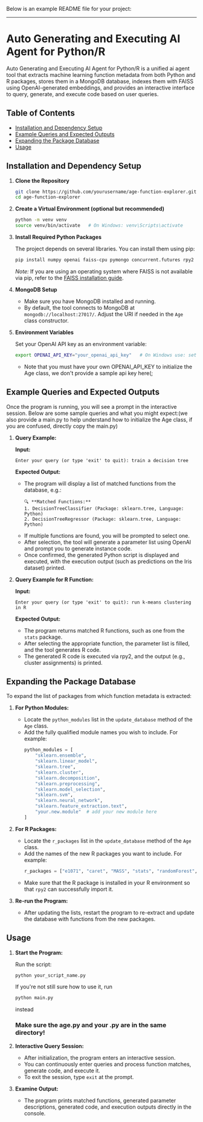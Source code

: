 Below is an example README file for your project:

---

# Auto Generating and Executing AI Agent for Python/R

Auto Generating and Executing AI Agent for Python/R is a unified ai agent tool that extracts machine learning function metadata from both Python and R packages, stores them in a MongoDB database, indexes them with FAISS using OpenAI-generated embeddings, and provides an interactive interface to query, generate, and execute code based on user queries.

## Table of Contents

- [Installation and Dependency Setup](#installation-and-dependency-setup)
- [Example Queries and Expected Outputs](#example-queries-and-expected-outputs)
- [Expanding the Package Database](#expanding-the-package-database)
- [Usage](#usage)

## Installation and Dependency Setup

1. **Clone the Repository**

   ```bash
   git clone https://github.com/yourusername/age-function-explorer.git
   cd age-function-explorer
   ```

2. **Create a Virtual Environment (optional but recommended)**

   ```bash
   python -m venv venv
   source venv/bin/activate   # On Windows: venv\Scripts\activate
   ```

3. **Install Required Python Packages**

   The project depends on several libraries. You can install them using pip:

   ```bash
   pip install numpy openai faiss-cpu pymongo concurrent.futures rpy2
   ```

   *Note:* If you are using an operating system where FAISS is not available via pip, refer to the [FAISS installation guide](https://github.com/facebookresearch/faiss/blob/main/INSTALL.md).

4. **MongoDB Setup**

   - Make sure you have MongoDB installed and running.  
   - By default, the tool connects to MongoDB at `mongodb://localhost:27017/`. Adjust the URI if needed in the `Age` class constructor.

5. **Environment Variables**

   Set your OpenAI API key as an environment variable:

   ```bash
   export OPENAI_API_KEY="your_openai_api_key"   # On Windows use: set OPENAI_API_KEY=your_openai_api_key
   ```
   - Note that you must have your own OPENAI_API_KEY to initialize the Age class, we don't provide a sample api key here(;

## Example Queries and Expected Outputs

Once the program is running, you will see a prompt in the interactive session. Below are some sample queries and what you might expect:(we also provide a main.py to help understand how to initialize the Age class, if you are confused, directly copy the main.py)

1. **Query Example:**

   **Input:**  
   ```
   Enter your query (or type 'exit' to quit): train a decision tree
   ```

   **Expected Output:**
   - The program will display a list of matched functions from the database, e.g.:
     ```
     🔍 **Matched Functions:**
     1. DecisionTreeClassifier (Package: sklearn.tree, Language: Python)
     2. DecisionTreeRegressor (Package: sklearn.tree, Language: Python)
     ```
   - If multiple functions are found, you will be prompted to select one.
   - After selection, the tool will generate a parameter list using OpenAI and prompt you to generate instance code.
   - Once confirmed, the generated Python script is displayed and executed, with the execution output (such as predictions on the Iris dataset) printed.

2. **Query Example for R Function:**

   **Input:**  
   ```
   Enter your query (or type 'exit' to quit): run k-means clustering in R
   ```

   **Expected Output:**
   - The program returns matched R functions, such as one from the `stats` package.
   - After selecting the appropriate function, the parameter list is filled, and the tool generates R code.
   - The generated R code is executed via rpy2, and the output (e.g., cluster assignments) is printed.

## Expanding the Package Database

To expand the list of packages from which function metadata is extracted:

1. **For Python Modules:**
   - Locate the `python_modules` list in the `update_database` method of the `Age` class.
   - Add the fully qualified module names you wish to include. For example:
     ```python
     python_modules = [
         "sklearn.ensemble",
         "sklearn.linear_model",
         "sklearn.tree",
         "sklearn.cluster",
         "sklearn.decomposition",
         "sklearn.preprocessing",
         "sklearn.model_selection",
         "sklearn.svm",
         "sklearn.neural_network",
         "sklearn.feature_extraction.text",
         "your.new.module"  # add your new module here
     ]
     ```

2. **For R Packages:**
   - Locate the `r_packages` list in the `update_database` method of the `Age` class.
   - Add the names of the new R packages you want to include. For example:
     ```python
     r_packages = ["e1071", "caret", "MASS", "stats", "randomForest", "cluster", "yourNewRPackage"]
     ```
   - Make sure that the R package is installed in your R environment so that `rpy2` can successfully import it.

3. **Re-run the Program:**
   - After updating the lists, restart the program to re-extract and update the database with functions from the new packages.

## Usage

1. **Start the Program:**

   Run the script:
   ```bash
   python your_script_name.py
   ```

   If you're not still sure how to use it, run
   ```bash
   python main.py
   ```
   instead
   
   ### Make sure the age.py and your .py are in the same directory!

3. **Interactive Query Session:**

   - After initialization, the program enters an interactive session.
   - You can continuously enter queries and process function matches, generate code, and execute it.
   - To exit the session, type `exit` at the prompt.

4. **Examine Output:**

   - The program prints matched functions, generated parameter descriptions, generated code, and execution outputs directly in the console.

